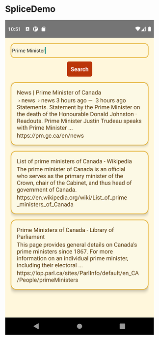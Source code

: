 # SpliceDemo

<img src="https://github.com/vikrantup72/SpliceDemo/blob/master/src/Snapshot/Screenshot_1644470474.png?raw=true"/>
